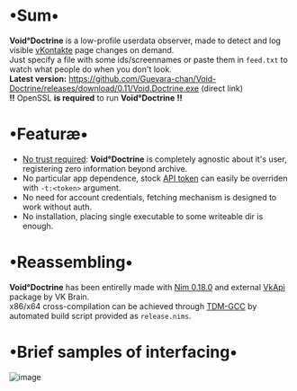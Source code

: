 # •Sum•
__Void°Doctrine__ is a low-profile userdata observer, made to detect and log visible [vKontakte](https://vk.com) page changes on demand.  
Just specify a file with some ids/screennames or paste them in `feed.txt` to watch what people do when you don't look.  
__Latest version:__ https://github.com/Guevara-chan/Void-Doctrine/releases/download/0.11/Void.Doctrine.exe (direct link)  
__!!__ OpenSSL __is required__ to run __Void°Doctrine__ __!!__

# •Featuræ•
* <u>No trust required</u>: __Void°Doctrine__ is completely agnostic about it's user, registering zero information beyond archive.
* No particular app dependence, stock [API token](https://vk.com/dev/access_token) can easily be overriden with `-t:<token>` argument.
* No need for account credentials, fetching mechanism is designed to work without auth.
* No installation, placing single executable to some writeable dir is enough.

# •Reassembling•
__Void°Doctrine__ has been entirelly made with [Nim 0.18.0](https://nim-lang.org) and external [VkApi](https://github.com/vk-brain/nimvkapi) package by VK Brain.  
x86/x64 cross-compilation can be achieved through [TDM-GCC](http://tdm-gcc.tdragon.net/download) by automated build script provided as `release.nims`.

# •Brief samples of interfacing•
![image](https://user-images.githubusercontent.com/8768470/44452452-3ccb4c80-a5ff-11e8-9117-ff442670b4fc.png)
